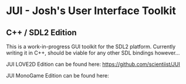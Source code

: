 # JUI - Josh's User Interface Toolkit
## C++ / SDL2 Edition

This is a work-in-progress GUI toolkit for the SDL2 platform.
Currently writing it in C++, should be viable for any other SDL
bindings however...




JUI LOVE2D Edition can be found here: https://github.com/scientiist/JUI

JUI MonoGame Edition can be found here: 